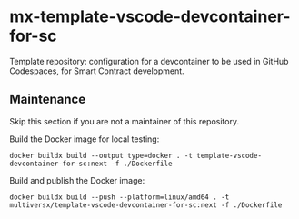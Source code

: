 # mx-template-vscode-devcontainer-for-sc

Template repository: configuration for a devcontainer to be used in GitHub Codespaces, for Smart Contract development.

## Maintenance

Skip this section if you are not a maintainer of this repository.

Build the Docker image for local testing:

```
docker buildx build --output type=docker . -t template-vscode-devcontainer-for-sc:next -f ./Dockerfile
```

Build and publish the Docker image:

```
docker buildx build --push --platform=linux/amd64 . -t multiversx/template-vscode-devcontainer-for-sc:next -f ./Dockerfile
```
